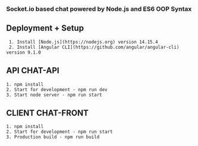 ### Socket.io based chat powered by Node.js and ES6 OOP Syntax

## Deployment + Setup
````
 1. Install [Node.js](https://nodejs.org) version 14.15.4
 2. Install [Angular CLI](https://github.com/angular/angular-cli) version 9.1.0
````

## API CHAT-API
````
1. npm install
2. Start for development - npm run dev
3. Start node server - npm run start
````

## CLIENT CHAT-FRONT
````
1. npm install
2. Start for development - npm run start
3. Production build - npm run build
````
